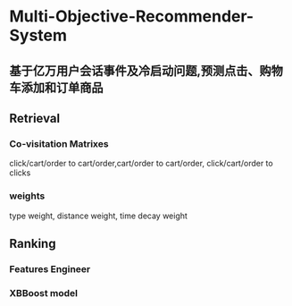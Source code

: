 # Multi-Objective-Recommender-System
## 基于亿万用户会话事件及冷启动问题,预测点击、购物车添加和订单商品
## Retrieval
### Co-visitation Matrixes
click/cart/order to cart/order,cart/order to cart/order, click/cart/order to clicks
### weights
type weight, distance weight, time decay weight
## Ranking 
### Features Engineer 
### XBBoost model
